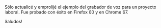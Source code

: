 Sólo actualicé y emprolijé el ejemplo del grabador de voz para un proyecto laboral. Fue probado con éxito en Firefox 60 y en Chrome 67.

Saludos!
